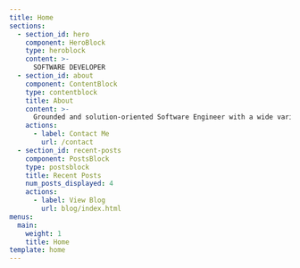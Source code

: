```yaml
---
title: Home
sections:
  - section_id: hero
    component: HeroBlock
    type: heroblock
    content: >-
      SOFTWARE DEVELOPER
  - section_id: about
    component: ContentBlock
    type: contentblock
    title: About
    content: >-
      Grounded and solution-oriented Software Engineer with a wide variety of professional experiences. Adept at motivating self and others. Passionate about efficiently developing and end-to-end testing web apps.
    actions:
      - label: Contact Me
        url: /contact
  - section_id: recent-posts
    component: PostsBlock
    type: postsblock
    title: Recent Posts
    num_posts_displayed: 4
    actions:
      - label: View Blog
        url: blog/index.html
menus:
  main:
    weight: 1
    title: Home
template: home
---
```

